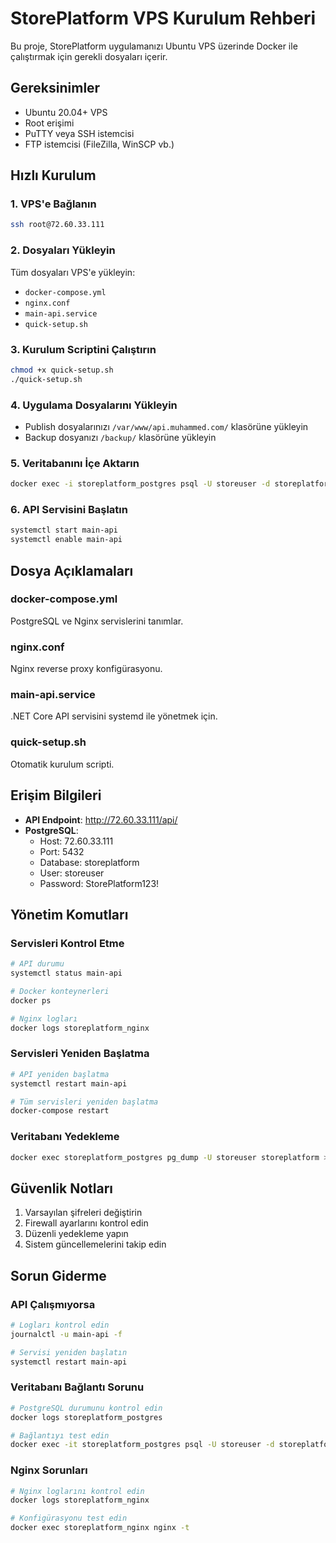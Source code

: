 # StorePlatform VPS Kurulum Rehberi

Bu proje, StorePlatform uygulamanızı Ubuntu VPS üzerinde Docker ile çalıştırmak için gerekli dosyaları içerir.

## Gereksinimler

- Ubuntu 20.04+ VPS
- Root erişimi
- PuTTY veya SSH istemcisi
- FTP istemcisi (FileZilla, WinSCP vb.)

## Hızlı Kurulum

### 1. VPS'e Bağlanın

```bash
ssh root@72.60.33.111
```

### 2. Dosyaları Yükleyin

Tüm dosyaları VPS'e yükleyin:

- `docker-compose.yml`
- `nginx.conf`
- `main-api.service`
- `quick-setup.sh`

### 3. Kurulum Scriptini Çalıştırın

```bash
chmod +x quick-setup.sh
./quick-setup.sh
```

### 4. Uygulama Dosyalarını Yükleyin

- Publish dosyalarınızı `/var/www/api.muhammed.com/` klasörüne yükleyin
- Backup dosyanızı `/backup/` klasörüne yükleyin

### 5. Veritabanını İçe Aktarın

```bash
docker exec -i storeplatform_postgres psql -U storeuser -d storeplatform < /backup/dump-hrefproHrefProdeneme-enson.sql
```

### 6. API Servisini Başlatın

```bash
systemctl start main-api
systemctl enable main-api
```

## Dosya Açıklamaları

### docker-compose.yml

PostgreSQL ve Nginx servislerini tanımlar.

### nginx.conf

Nginx reverse proxy konfigürasyonu.

### main-api.service

.NET Core API servisini systemd ile yönetmek için.

### quick-setup.sh

Otomatik kurulum scripti.

## Erişim Bilgileri

- **API Endpoint**: http://72.60.33.111/api/
- **PostgreSQL**:
  - Host: 72.60.33.111
  - Port: 5432
  - Database: storeplatform
  - User: storeuser
  - Password: StorePlatform123!

## Yönetim Komutları

### Servisleri Kontrol Etme

```bash
# API durumu
systemctl status main-api

# Docker konteynerleri
docker ps

# Nginx logları
docker logs storeplatform_nginx
```

### Servisleri Yeniden Başlatma

```bash
# API yeniden başlatma
systemctl restart main-api

# Tüm servisleri yeniden başlatma
docker-compose restart
```

### Veritabanı Yedekleme

```bash
docker exec storeplatform_postgres pg_dump -U storeuser storeplatform > /backup/backup_$(date +%Y%m%d_%H%M%S).sql
```

## Güvenlik Notları

1. Varsayılan şifreleri değiştirin
2. Firewall ayarlarını kontrol edin
3. Düzenli yedekleme yapın
4. Sistem güncellemelerini takip edin

## Sorun Giderme

### API Çalışmıyorsa

```bash
# Logları kontrol edin
journalctl -u main-api -f

# Servisi yeniden başlatın
systemctl restart main-api
```

### Veritabanı Bağlantı Sorunu

```bash
# PostgreSQL durumunu kontrol edin
docker logs storeplatform_postgres

# Bağlantıyı test edin
docker exec -it storeplatform_postgres psql -U storeuser -d storeplatform
```

### Nginx Sorunları

```bash
# Nginx loglarını kontrol edin
docker logs storeplatform_nginx

# Konfigürasyonu test edin
docker exec storeplatform_nginx nginx -t
```
